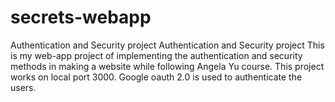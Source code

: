 # secrets-webapp
Authentication and Security project
Authentication and Security project This is my web-app project of implementing the authentication and security methods in making a website while following Angela Yu course.
This project works on local port 3000.
Google oauth 2.0 is used to authenticate the users.
